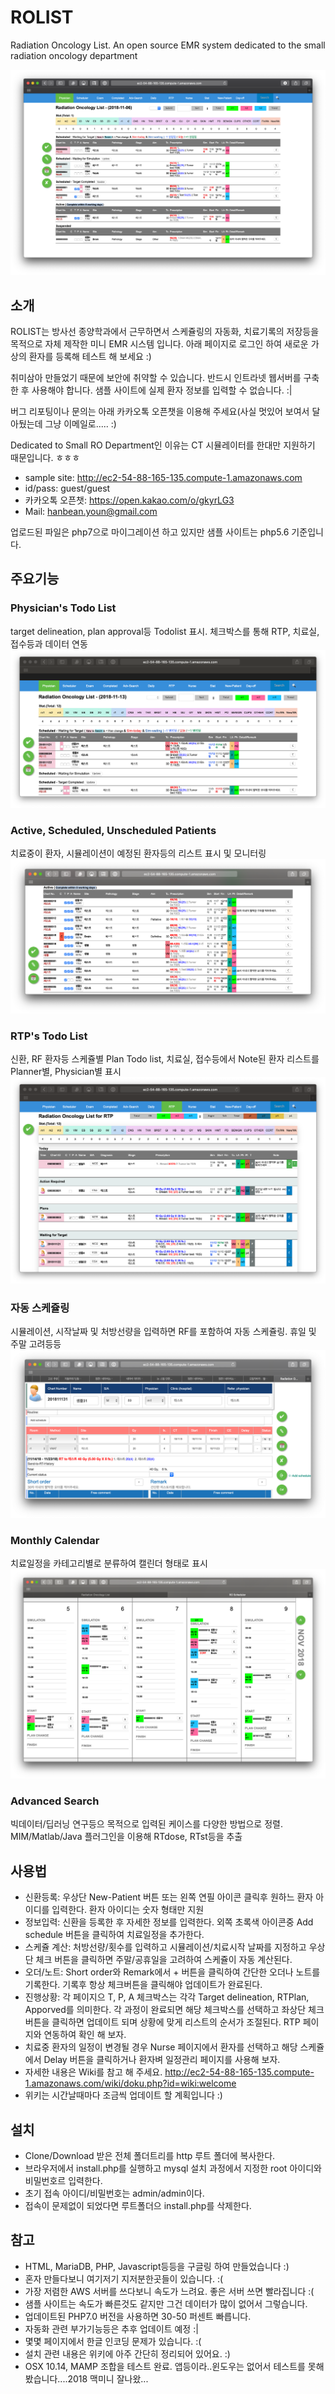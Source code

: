# ROLIST
Radiation Oncology List. An open source EMR system dedicated to the small radiation oncology department

![스크린샷](https://github.com/beanaaa/ROLIST/blob/master/SC_%202018-11-06%2018.59.07.png)

## 소개
ROLIST는 방사선 종양학과에서 근무하면서 스케쥴링의 자동화, 치료기록의 저장등을 목적으로 자체 제작한 미니 EMR 시스템 입니다. 아래 페이지로 로그인 하여 새로운 가상의 환자를 등록해 테스트 해 보세요 :)

취미삼아 만들었기 때문에 보안에 취약할 수 있습니다. 반드시 인트라넷 웹서버를 구축한 후 사용해야 합니다. 샘플 사이트에 실제 환자 정보를 입력할 수 없습니다. :|

버그 리포팅이나 문의는 아래 카카오톡 오픈챗을 이용해 주세요(사실 멋있어 보여서 달아뒀는데 그냥 이메일로..... :)

Dedicated to Small RO Department인 이유는 CT 시뮬레이터를 한대만 지원하기 때문입니다. ㅎㅎㅎ



 - sample site: http://ec2-54-88-165-135.compute-1.amazonaws.com
 - id/pass: guest/guest
 - 카카오톡 오픈챗: https://open.kakao.com/o/gkyrLG3
 - Mail: hanbean.youn@gmail.com
 
업로드된 파일은 php7으로 마이그레이션 하고 있지만 샘플 사이트는 php5.6 기준입니다. 

## 주요기능
### Physician's Todo List
target delineation, plan approval등 Todolist 표시. 체크박스를 통해 RTP, 치료실, 접수등과 데이터 연동
![스크린샷](https://github.com/beanaaa/ROLIST/blob/master/SC_%202018-11-13%2009.12.57.png)
### Active, Scheduled, Unscheduled Patients
치료중이 환자, 시뮬레이션이 예정된 환자등의 리스트 표시 및 모니터링
![스크린샷](https://github.com/beanaaa/ROLIST/blob/master/SC_%202018-11-13%2009.13.08.png)
### RTP's Todo List
신환, RF 환자등 스케쥴별 Plan Todo list, 치료실, 접수등에서 Note된 환자 리스트를 Planner별, Physician별 표시
![스크린샷](https://github.com/beanaaa/ROLIST/blob/master/SC_%202018-11-13%2009.14.39.png)
### 자동 스케쥴링
시뮬레이션, 시작날짜 및 처방선량을 입력하면 RF를 포함하여 자동 스케쥴링. 휴일 및 주말 고려등등
![스크린샷](https://github.com/beanaaa/ROLIST/blob/master/SC_%202018-11-13%2009.16.53.png)
### Monthly Calendar
치료일정을 카테고리별로 분류하여 캘린더 형태로 표시
![스크린샷](https://github.com/beanaaa/ROLIST/blob/master/SC_%202018-11-13%2009.18.35.png)
### Advanced Search
빅데이터/딥러닝 연구등으 목적으로 입력된 케이스를 다양한 방법으로 정렬. MIM/Matlab/Java 플러그인을 이용해 RTdose, RTst등을 추출



## 사용법
 - 신환등록: 우상단 New-Patient 버튼 또는 왼쪽 연필 아이콘 클릭후 원하느 환자 아이디를 입력한다. 환자 아이디는 숫자 형태만 지원
 - 정보입력: 신환을 등록한 후 자세한 정보를 입력한다. 외쪽 초록색 아이콘중 Add schedule 버튼을 클릭하여 치료일정을 추가한다. 
 - 스케쥴 계산: 처방선량/횟수를 입력하고 시뮬레이션/치료시작 날짜를 지정하고 우상단 체크 버튼을 클릭하면 주말/공휴일을 고려하여 스케쥴이 자동 계산된다.
 - 오더/노트: Short order와 Remark에서 + 버튼을 클릭하여 간단한 오더나 노트를 기록한다. 기록후 항상 체크버튼을 클릭해야 업데이트가 완료된다.
 - 진행상황: 각 페이지으 T, P, A 체크박스는 각각 Target delineation, RTPlan, Apporved를 의미한다. 각 과정이 완료되면 해당 체크박스를 선택하고 좌상단 체크 버튼을 클릭하면 업데이트 되며 상황에 맞게 리스트의 순서가 조절된다. RTP 페이지와 연동하여 확인 해 보자.
 - 치료중 환자의 일정이 변경될 경우 Nurse 페이지에서 환자를 선택하고 해당 스케쥴에서 Delay 버튼을 클릭하거나 환자벼 일정관리 페이지를 사용해 보자.
 - 자세한 내용은 Wiki를 참고 해 주세요. http://ec2-54-88-165-135.compute-1.amazonaws.com/wiki/doku.php?id=wiki:welcome
 - 위키는 시간날때마다 조금씩 업데이트 할 계획입니다 :) 

 ## 설치
  - Clone/Download 받은 전체 폴더트리를 http 루트 폴더에 복사한다.
  - 브라우저에서 install.php를 실행하고 mysql 설치 과정에서 지정한 root 아이디와 비밀번호르 입력한다.
  - 초기 접속 아이디/비밀번호는 admin/admin이다.
  - 접속이 문제없이 되었다면 루트폴더으 install.php를 삭제한다.

 ## 참고
 - HTML, MariaDB, PHP, Javascript등등을 구글링 하여 만들었습니다 :)
 - 혼자 만들다보니 여기저기 지저분한곳들이 있습니다. :(
 - 가장 저렴한 AWS 서버를 쓰다보니 속도가 느려요. 좋은 서버 쓰면 빨라집니다 :(
 - 샘플 사이트는 속도가 빠른것도 같지만 그건 데이터가 많이 없어서 그렇습니다.
 - 업데이트된 PHP7.0 버전을 사용하면 30-50 퍼센트 빠릅니다.
 - 자동화 관련 부가기능등은 추후 업데이트 예정 :|
 - 몇몇 페이지에서 한글 인코딩 문제가 있습니다. :(
 - 설치 관련 내용은 위키에 아주 간단히 정리되어 있어요. :)
 - OSX 10.14, MAMP 조합을 테스트 완료. 앱등이라..윈도우는 없어서 테스트를 못해봤습니다....2018 맥미니 잘나왔...

